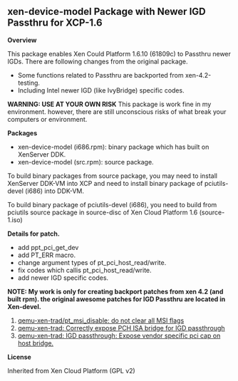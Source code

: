xen-device-model Package with Newer IGD Passthru for XCP-1.6
------------------------------------------------------------

**Overview**

 This package enables Xen Could Platform 1.6.10 (61809c)
to Passthru newer IGDs. There are following changes from
the original package.

  - Some functions related to Passthru are backported from
    xen-4.2-testing.
  - Including Intel newer IGD (like IvyBridge) specific
    codes.

**WARNING: USE AT YOUR OWN RISK**
  This package is work fine in my environment. however,
  there are still unconscious risks of what break your
  computers or environment.

**Packages**

  - xen-device-model (i686.rpm): binary package which has
    built on XenServer DDK. 
  - xen-device-model (src.rpm): source package.

 To build binary packages from source package, you may
need to install XenServer DDK-VM into XCP and need to 
install binary package of pciutils-devel (i686) into DDK-VM.

 To build binary package of pciutils-devel (i686), you
need to build from pciutils source package in source-disc
of Xen Cloud Platform 1.6 (source-1.iso)

**Details for patch.**

  - add ppt_pci_get_dev
  - add PT_ERR macro.
  - change argument types of pt_pci_host_read/write.
  - fix codes which callis pt_pci_host_read/write.
  - add newer IGD specific codes.

**NOTE: My work is only for creating backport patches from
xen 4.2 (and built rpm). the original awesome patches for
IGD Passthru are located in Xen-devel.**

   1. [qemu-xen-trad/pt_msi_disable: do not clear all MSI flags]
   2. [qemu-xen-trad: Correctly expose PCH ISA bridge for IGD passthrough]
   3. [qemu-xen-trad: IGD passthrough: Expose	vendor specific pci cap on host bridge.]

**License**

Inherited from Xen Cloud Platform (GPL v2)


  [qemu-xen-trad/pt_msi_disable: do not clear all MSI flags]: http://lists.xen.org/archives/html/xen-devel/2013-02/msg00537.html
  [qemu-xen-trad: Correctly expose PCH ISA bridge for IGD passthrough]: http://lists.xen.org/archives/html/xen-devel/2013-02/msg00536.html
  [qemu-xen-trad: IGD passthrough: Expose	vendor specific pci cap on host bridge.]: http://lists.xen.org/archives/html/xen-devel/2013-02/msg00538.html
